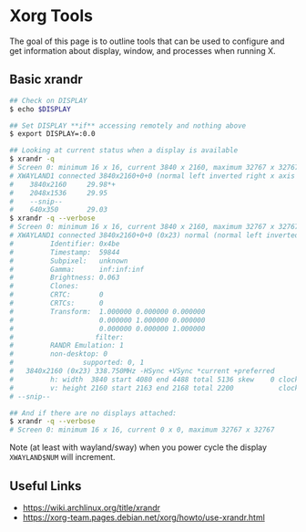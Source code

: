 # Xorg Tools

The goal of this page is to outline tools that can be used to configure
and get information about display, window, and processes when running X.

## Basic xrandr

```sh
## Check on DISPLAY
$ echo $DISPLAY

## Set DISPLAY **if** accessing remotely and nothing above
$ export DISPLAY=:0.0

## Looking at current status when a display is available
$ xrandr -q
# Screen 0: minimum 16 x 16, current 3840 x 2160, maximum 32767 x 32767
# XWAYLAND1 connected 3840x2160+0+0 (normal left inverted right x axis y axis) 600mm x 340mm
#    3840x2160     29.98*+
#    2048x1536     29.95
#    --snip--
#    640x350       29.03
$ xrandr -q --verbose
# Screen 0: minimum 16 x 16, current 3840 x 2160, maximum 32767 x 32767
# XWAYLAND1 connected 3840x2160+0+0 (0x23) normal (normal left inverted right x axis y axis) 600mm x 340mm
#         Identifier: 0x4be
#         Timestamp:  59844
#         Subpixel:   unknown
#         Gamma:      inf:inf:inf
#         Brightness: 0.063
#         Clones:
#         CRTC:       0
#         CRTCs:      0
#         Transform:  1.000000 0.000000 0.000000
#                     0.000000 1.000000 0.000000
#                     0.000000 0.000000 1.000000
#                    filter:
#         RANDR Emulation: 1
#         non-desktop: 0
#                 supported: 0, 1
#   3840x2160 (0x23) 338.750MHz -HSync +VSync *current +preferred
#         h: width  3840 start 4080 end 4488 total 5136 skew    0 clock  65.96KHz
#         v: height 2160 start 2163 end 2168 total 2200           clock  29.98Hz
# --snip--

## And if there are no displays attached:
$ xrandr -q --verbose
# Screen 0: minimum 16 x 16, current 0 x 0, maximum 32767 x 32767
```

Note (at least with wayland/sway) when you power cycle the display `XWAYLAND$NUM` will increment.


## Useful Links

* <https://wiki.archlinux.org/title/xrandr>
* <https://xorg-team.pages.debian.net/xorg/howto/use-xrandr.html>

